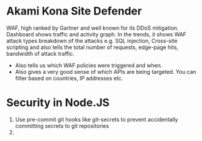 # Akami Kona Site Defender

WAF, high ranked by Gartner and well known for its DDoS mitigation.
Dashboard shows traffic and activity graph. In the trends, it shows WAF attack types breakdown of the attacks e.g. 
SQL injection, Cross-site scripting and also tells the total number of requests, edge-page hits, bandwidth of attack traffic.

* Also tells us which WAF policies were triggered and when.
* Also gives a very good sense of which APIs are being targeted.
You can filter based on countries, IP addresses etc.

# Security in Node.JS

1. Use pre-commit git hooks like git-secrets to prevent accidentally committing secrets to git repositories
2.

